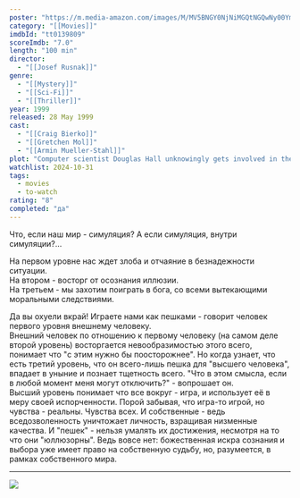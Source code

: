 ```yaml
---
poster: "https://m.media-amazon.com/images/M/MV5BNGY0NjNiMGQtNGQwNy00YmMwLThhZmQtNzQ1OWUwOTE3NzhjXkEyXkFqcGc@._V1_SX300.jpg"
category: "[[Movies]]"
imdbId: "tt0139809"
scoreImdb: "7.0"
length: "100 min"
director: 
  - "[[Josef Rusnak]]"
genre: 
  - "[[Mystery]]"
  - "[[Sci-Fi]]"
  - "[[Thriller]]"
year: 1999
released: 28 May 1999
cast: 
  - "[[Craig Bierko]]"
  - "[[Gretchen Mol]]"
  - "[[Armin Mueller-Stahl]]"
plot: "Computer scientist Douglas Hall unknowingly gets involved in the murder of his colleague, Hannon Fuller, a computer genius, who is killed just before the testing of his newly launched virtual reality simulation programme."
watchlist: 2024-10-31
tags: 
  - movies
  - to-watch
rating: "8"
completed: "да"
---
```

Что, если наш мир - симуляция? А если симуляция, внутри симуляции?...

На первом уровне нас ждет злоба и отчаяние в безнадежности ситуации.  
На втором - восторг от осознания иллюзии.  
На третьем - мы захотим поиграть в бога, со всеми вытекающими моральными следствиями.

Да вы охуели вкрай! Играете нами как пешками - говорит человек первого уровня внешнему человеку.  
Внешний человек по отношению к первому человеку (на самом деле второй уровень) восторгается невообразимостью этого всего, понимает что "с этим нужно бы поосторожнее". Но когда узнает, что есть третий уровень, что он всего-лишь пешка для "высшего человека", впадает в уныние и познает тщетность всего. "Что в этом смысла, если в любой момент меня могут отключить?" - вопрошает он.  
Высший уровень понимает что все вокруг - игра, и использует её в меру своей испорченности. Порой забывая, что игра-то игрой, но чувства - реальны. Чувства всех. И собственные - ведь вседозволенность уничтожает личность, взращивая низменные качества. И "пешек" - нельзя умалять их достижения, несмотря на то что они "юллюзорны". Ведь вовсе нет: божественная искра сознания и выбора уже имеет право на собственную судьбу, но, разумеется, в рамках собственного мира.

---
![](https://m.media-amazon.com/images/M/MV5BNGY0NjNiMGQtNGQwNy00YmMwLThhZmQtNzQ1OWUwOTE3NzhjXkEyXkFqcGc@._V1_SX300.jpg)